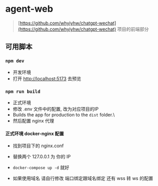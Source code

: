 # agent-web
> [https://github.com/whyiyhw/chatgpt-wechat](https://github.com/whyiyhw/chatgpt-wechat) 项目的前端部分

## 可用脚本

### `npm dev`
- 开发环境
- 打开 [http://localhost:5173](http://localhost:5173) 去预览

### `npm run build`
- 正式环境
- 修改 .env 文件中的配置, 改为对应项目的IP
- Builds the app for production to the `dist` folder.\
- 然后配置 nginx 代理

#### 正式环境 docker-nginx 配置

- 找到项目下的 nginx.conf
- 替换两个 127.0.0.1 为 你的 IP
- `docker-compose up -d` 就好 

- 如果使用域名 请自行修改 端口绑定跟域名绑定 还有 wss 转 ws 的配置
